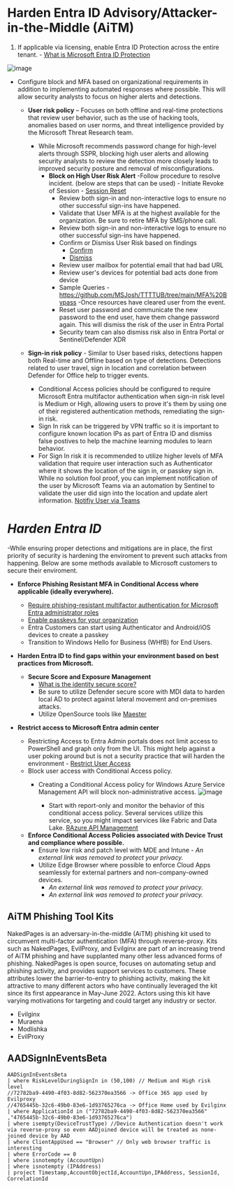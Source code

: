 # Harden Entra ID Advisory/Attacker-in-the-Middle (AiTM)

1. If applicable via licensing, enable Entra ID Protection across the entire tenant. - [What is Microsoft Entra ID Protection](https://learn.microsoft.com/en-us/entra/id-protection/overview-identity-protection)

![image](https://github.com/user-attachments/assets/43d46612-40a2-41b9-8816-73d2a668e23d)

   - Configure block and MFA based on organizational requirements in addition to implementing automated responses where possible. This will allow security analysts to focus on higher alerts and detections.
      - **User risk policy** – Focuses on both offline and real-time protections that review user behavior, such as the use of hacking tools, anomalies based on user norms, and threat intelligence provided by the Microsoft Threat Research team.
        - While Microsoft recommends password change for high-level alerts through SSPR, blocking high user alerts and allowing security analysts to review the detection more closely leads to improved security posture and removal of misconfigurations.
          - **Block on High User Risk Alert**
            -Follow procedure to resolve incident. (below are steps that can be used)
                - Initiate Revoke of Session - [Session Reset](https://github.com/Azure/Azure-Sentinel/tree/master/Solutions/Microsoft%20Entra%20ID/Playbooks/Revoke-AADSignInSessions)
               - Review both sign-in and non-interactive logs to ensure no other successful sign-ins have happened.
               - Validate that User MFA is at the highest available for the organization. Be sure to retire MFA by SMS/phone call.
               - Review both sign-in and non-interactive logs to ensure no other successful sign-ins have happened.
               - Confirm or Dismiss User Risk based on findings
                  - [Confirm](https://github.com/Azure/Azure-Sentinel/tree/master/Solutions/Microsoft%20Entra%20ID%20Protection/Playbooks/Confirm-EntraIDRiskyUser)
                  - [Dismiss](https://github.com/Azure/Azure-Sentinel/tree/master/Solutions/Microsoft%20Entra%20ID%20Protection/Playbooks/Dismiss-EntraIDRiskyUser)
               - Review user mailbox for potential email that had bad URL
               - Review user's devices for potential bad acts done from device
               - Sample Queries - https://github.com/MSJosh/TTTTUB/tree/main/MFA%20Bypass
            -Once resources have cleared user from the event.
               - Reset user password and communicate the new password to the end user, have them change password again. This will dismiss the risk of the user in Entra Portal
               - Security team can also dismiss risk also in Entra Portal or Sentinel/Defender XDR

      - **Sign-in risk policy** - Similar to User based risks, detections happen both Real-time and Offline based on type of detections. Detections related to user travel, sign in location and correlation between Defender for Office help to trigger events.
           - Conditional Access policies should be configured to require Microsoft Entra multifactor authentication when sign-in risk level is Medium or High, allowing users to prove it's them by using one of their registered authentication methods, remediating the sign-in risk.
           - Sign In risk can be triggered by VPN traffic so it is important to configure known location IPs as part of Entra ID and dismiss false postives to help the machine learning modules to learn behavior.
           - For Sign In risk it is recommended to utilize higher levels of MFA validation that require user interaction such as Authenticator where it shows the location of the sign in, or passkey sign in.  While no solution fool proof, you can implement notification of the user by Microsoft Teams via an automation by Sentinel to validate the user did sign into the location and update alert information. [Notifiy User via Teams](https://github.com/Azure/Azure-Sentinel/tree/master/Solutions/Microsoft%20Entra%20ID%20Protection/Playbooks/IdentityProtection-TeamsBotResponse)


# ***Harden Entra ID***
-While ensuring proper detections and mitigations are in place, the first priority of security is hardening the enviroment to prevent such attacks from happening. Below are some methods available to Microsoft customers to secure their enviroment.

- **Enforce Phishing Resistant MFA in Conditional Access where applicable (ideally everywhere).**
   - [Require phishing-resistant multifactor authentication for Microsoft Entra administrator roles](https://learn.microsoft.com/en-us/entra/identity/conditional-access/policy-admin-phish-resistant-mfa)
   - [Enable passkeys for your organization](https://learn.microsoft.com/en-us/entra/identity/authentication/how-to-enable-passkey-fido2)
   - Entra Customers can start using Authenticator and Android/iOS devices to create a passkey
   - Transition to Windows Hello for Business (WHfB) for End Users.

- **Harden Entra ID to find gaps within your environment based on best practices from Microsoft.**
   - **Secure Score and Exposure Management**
     - [What is the identity secure score?](https://learn.microsoft.com/en-us/entra/identity/monitoring-health/concept-identity-secure-score)
     - Be sure to utilize Defender secure score with MDI data to harden local AD to protect against lateral movement and on-premises attacks.
     - Utilize OpenSource tools like [Maester](https://maester.dev/)
    
- **Restrict access to Microsoft Entra admin center**
     - Restricting Access to Entra Admin portals does not limit access to PowerShell and graph only from the UI. This might help against a user poking around but is not a security practice that will harden the environment - [Restrict User Access](https://learn.microsoft.com/en-us/entra/fundamentals/users-default-permissions#restrict-member-users-default-permissions)
     - Block user access with Conditional Access policy.
       - Creating a Conditional Access policy for Windows Azure Service Management API will block non-administrative access.
![image](https://github.com/user-attachments/assets/5b2df056-b1b1-4c5a-ba1d-936260b67628)

         - Start with report-only and monitor the behavior of this conditional access policy. Several services utilize this service, so you might impact services like Fabric and Data Lake. [RAzure API Management](https://learn.microsoft.com/en-us/azure/api-management/api-management-key-concepts)
   - **Enforce Conditional Access Policies associated with Device Trust and compliance where possible.**
     - Ensure low risk and patch level with MDE and Intune - *An external link was removed to protect your privacy.*
     - Utilize Edge Browser where possible to enforce Cloud Apps seamlessly for external partners and non-company-owned devices.
       - *An external link was removed to protect your privacy.*
       - *An external link was removed to protect your privacy.*

## AiTM Phishing Tool Kits

NakedPages is an adversary-in-the-middle (AiTM) phishing kit used to circumvent multi-factor authentication (MFA) through reverse-proxy. Kits such as NakedPages, EvilProxy, and Evilginx are part of an increasing trend of AiTM phishing and have supplanted many other less advanced forms of phishing. NakedPages is open source, focuses on automating setup and phishing activity, and provides support services to customers. These attributes lower the barrier-to-entry to phishing activity, making the kit attractive to many different actors who have continually leveraged the kit since its first appearance in May-June 2022. Actors using this kit have varying motivations for targeting and could target any industry or sector.

- Evilginx
- Muraena
- Modlishka
- EvilProxy

## AADSignInEventsBeta

```kusto
AADSignInEventsBeta
| where RiskLevelDuringSignIn in (50,100) // Medium and High risk level
//72782ba9-4490-4f03-8d82-562370ea3566 -> Office 365 app used by Evilproxy
//4765445b-32c6-49b0-83e6-1d93765276ca -> Office Home used by Evilginx
| where ApplicationId in ("72782ba9-4490-4f03-8d82-562370ea3566" ,"4765445b-32c6-49b0-83e6-1d93765276ca") 
| where isempty(DeviceTrustType) //Device Authentication doesn't work via reverse-proxy so even AADjoined device will be treated as none-joined device by AAD
| where ClientAppUsed == "Browser" // Only web browser traffic is interesting
| where ErrorCode == 0
| where isnotempty (AccountUpn)
| where isnotempty (IPAddress)
| project Timestamp,AccountObjectId,AccountUpn,IPAddress, SessionId, CorrelationId
